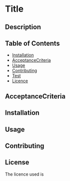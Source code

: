 # Title

## Description

## Table of Contents

* [Installation](#Installation)
* [AcceptanceCriteria](#AcceptanceCriteria)
* [Usage](#Usage)
* [Contributing](#Contributing)
* [Test](#Test)
* [Licence](#Licence)

## AcceptanceCriteria

<!-- GIVEN I am feeling like taking a quiz challenge
WHEN when I open the page
THEN a start button is displayed to start a quiz
WHEN push the start button
THEN a quiz is starting which contains harry potter and lord of the rings characters
WHEN I push the lord of the rings or harry potter button
THEN my answer needs to be correct to increase my score
WHEN I get through my 10 questions or the timer is exceeded
THEN I get my final result
WHEN I enter my initials and submit
THEN my score gets saved for me even if I refresh the page
WHEN I have submited my score
THEN my score gets displayed on a highscore page
 -->

## Installation

## Usage

## Contributing

## License

The licence used is 